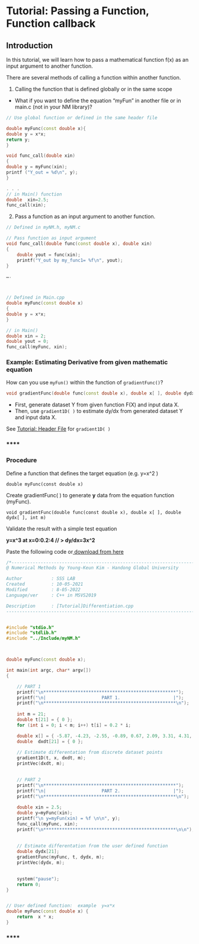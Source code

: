 # Tutorial: Passing a Function, Function callback

## Introduction

In this tutorial, we will learn how to pass a mathematical function f\(x\) as an input argument to another function.

There are several methods of calling a function within another function.

1. Calling the function that is defined globally or in the same scope

* What if you want to define the equation “myFun” in another file or in main.c \(not in your NM library\)?

```cpp
// Use global function or defined in the same header file

double myFunc(const double x){
double y = x*x;
return y;
}

void func_call(double xin)
{
double y = myFunc(xin);
printf ("Y_out = %d\n", y);
}

. . .
// in Main() function
double  xin=2.5;
func_call(xin);

```

2. Pass a function as an input argument to another function.

```cpp
// Defined in myNM.h, myNM.c

// Pass function as input argument
void func_call(double func(const double x), double xin)
{
	double yout = func(xin);
	printf("Y_out by my_func1= %f\n", yout);
}

….



// Defined in Main.cpp
double myFunc(const double x)
{
double y = x*x;
}

// in Main()
double xin = 2;
double yout = 0;
func_call(myFunc, xin);

```



### **Example: Estimating Derivative from given mathematic equation**

How can you use `myFun()` within the function of `gradientFunc()`?

```cpp
void gradientFunc(double func(const double x), double x[ ], double dydx[ ], int m);
```

* First, generate dataset Y from  given function F\(X\) and input data X.
* Then, use `gradient1D( )`   to estimate dy/dx from  generated dataset Y and input data X.

See [Tutorial: Header File](tutorial-header-file.md#introduction) for   `gradient1D( )`   

### \*\*\*\*

### **Procedure**

Define a function that defines the target equation \(e.g. y=x^2 \)

`double myFunc(const double x)`



Create gradientFunc\( \) to generate  **y** data from the equation function \(myFunc\).

`void gradientFunc(double func(const double x), double x[ ], double dydx[ ], int m)`



Validate the result with a simple test equation

 **y=x^3  at x=0:0.2:4  // &gt; dy/dx=3x^2**



Paste the following code or[ download from here](https://github.com/ykkimhgu/NumericalProg-student/blob/main/tutorial/TU_Differentiation_Part2_Student_main.cpp)

```cpp
/*-------------------------------------------------------------------------------\
@ Numerical Methods by Young-Keun Kim - Handong Global University

Author           : SSS LAB
Created          : 10-05-2021
Modified         : 8-05-2022
Language/ver     : C++ in MSVS2019

Description      : [Tutorial]Differentiation.cpp
-------------------------------------------------------------------------------*/


#include "stdio.h"
#include "stdlib.h"
#include "../Include/myNM.h"



double myFunc(const double x);

int main(int argc, char* argv[])
{

	// PART 1
	printf("\n**************************************************");
	printf("\n|                     PART 1.                    |");
	printf("\n**************************************************\n");
	
	int m = 21;
	double t[21] = { 0 };
	for (int i = 0; i < m; i++) t[i] = 0.2 * i;

	double x[] = { -5.87, -4.23, -2.55, -0.89, 0.67, 2.09, 3.31, 4.31, 5.06, 5.55, 5.78, 5.77, 5.52, 5.08, 4.46, 3.72, 2.88, 2.00, 1.10, 0.23, -0.59 };
	double  dxdt[21] = { 0 };
	
	// Estimate differentation from discrete dataset points
	gradient1D(t, x, dxdt, m);
	printVec(dxdt, m);

	
	// PART 2
	printf("\n**************************************************");
	printf("\n|                     PART 2.                    |");
	printf("\n**************************************************\n");
	
	double xin = 2.5;
	double y=myFunc(xin);
	printf("\n y=myFun(xin) = %f \n\n", y);	
	func_call(myFunc, xin);
	printf("\n**************************************************\n\n");
	
	
	// Estimate differentation from the user defined function 
	double dydx[21];
	gradientFunc(myFunc, t, dydx, m);
	printVec(dydx, m);
			

	system("pause");
	return 0;
}


// User defined function:  example  y=x*x
double myFunc(const double x) {
	return  x * x;
}
```

### \*\*\*\*

